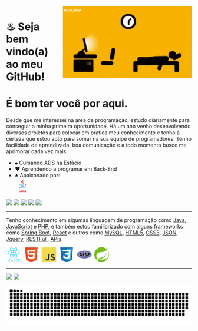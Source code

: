 <img src = "giphy.gif" width = "350px" align = "right">

# ♨ Seja bem vindo(a) ao meu GitHub! 
# É bom ter você por aqui.
Desde que me interessei na área de programação, estudo diariamente para conseguir a
minha primeira oportunidade. Há um ano venho desenvolvendo diversos projetos
para colocar em pratica meu conhecimento e tenho a certeza que estou apto para
somar na sua equipe de programadores. Tenho facilidade de aprendizado, boa
comunicação e a todo momento busco me aprimorar cada vez mais.

- ♠ Cursando ADS na Estácio
- ♥ Aprendendo a programar em Back-End
- ♣ Apaixonado por:<div><img src="https://github.com/devicons/devicon/blob/master/icons/java/java-original-wordmark.svg" title="Java" alt="Java" width="40" height="40"/>&nbsp;</div>

<div>
   <a href="https://www.instagram.com/carlos_henrique_perei" target="_blank"><img src="https://img.shields.io/badge/-Instagram-%23E4405F?style=for-the-badge&logo=instagram&logoColor=white" target="_blank"></a>
   <a href="https://discord.gg/wagxzStdcR" target="_blank"><img src="https://img.shields.io/badge/Discord-7289DA?style=for-the-badge&logo=discord&logoColor=white" target="_blank"></a> 
  <a href="https://www.linkedin.com/in/carloshenriquepereirasoares" target="_blank"><img src="https://img.shields.io/badge/-LinkedIn-%230077B5?style=for-the-badge&logo=linkedin&logoColor=white" target="_blank"></a> 
  <a href="mailto:carloshenriquepereirasoaress@gmail.com"><img src="https://img.shields.io/badge/Gmail-D14836?style=for-the-badge&logo=gmail&logoColor=white"></a>
  <a href="https://wa.me/5551997658148"><img src="https://img.shields.io/badge/WhatsApp-25D366?style=for-the-badge&logo=whatsapp&logoColor=white"></a>
</div>

---

Tenho conhecimento em algumas linguagem de programação como [Java](https://github.com/Carloshenriquepere/Projeto-lista-de-alunos-MaisPraTi),
[JavaScript](https://github.com/Carloshenriquepere/react_brivia/tree/main) e [PHP](https://github.com/Carloshenriquepere/projeto_login), e também estou familiarizado com alguns frameworks como
[Spring Boot](https://github.com/Carloshenriquepere/Transacao_simplificada/tree/master), [React](https://github.com/Carloshenriquepere/react_brivia/tree/main) e outros como [MySQL](https://github.com/Carloshenriquepere/projeto-spring), [HTML5](https://github.com/Carloshenriquepere/tela_reponsiva), [CSS3](https://github.com/Carloshenriquepere/tela_reponsiva), [JSON](https://github.com/Carloshenriquepere/react_brivia/tree/main), [Jquery](https://github.com/Carloshenriquepere/react_brivia/tree/main),
[RESTFull](https://github.com/Carloshenriquepere/projeto-spring), [APIs](https://github.com/Carloshenriquepere/projeto-spring).

<div>
 <img src="https://github.com/devicons/devicon/blob/master/icons/react/react-original-wordmark.svg" title="React" alt="React" width="40" height="40"/>&nbsp;
 <img src="https://github.com/devicons/devicon/blob/master/icons/html5/html5-original.svg" title="HTML5" alt="HTML" width="40" height="40"/>&nbsp;
 <img src="https://github.com/devicons/devicon/blob/master/icons/javascript/javascript-original.svg" title="JavaScript" alt="JavaScript" width="40" height="40"/>&nbsp;
  <img src="https://github.com/devicons/devicon/blob/master/icons/css3/css3-original.svg" title="CSS" alt="CSS" width="40" height="40"/>&nbsp;
  <img src="https://github.com/devicons/devicon/blob/master/icons/php/php-original.svg" title="PHP" alt="PHP" width="40" height="40"/>&nbsp;
  <img src="https://github.com/devicons/devicon/blob/master/icons/spring/spring-original.svg" title="SpringBoot" alt="SpringBoot" width="40" height="40"/>&nbsp;
</div>

---

<div>
  <a href="https://github.com/Carloshenriquepere">
    <img height="180em" src="https://github-readme-stats.vercel.app/api?username=carloshenriquepere&show_icons=true&theme=ambient_gradient&include_all_commits=true&count_private=true"/>
    <img height="180em" src="https://github-readme-stats.vercel.app/api/top-langs/?username=carloshenriquepere&layout=compact&langs_count=16&theme=ambient_gradient"/>
</div>

![Snake animation](https://github.com/carloshenriquepere/carloshenriquepere/blob/output/github-contribution-grid-snake.svg)
